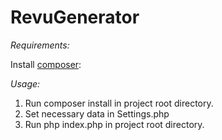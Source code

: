 # RevuGenerator

*Requirements:*

Install [composer](https://getcomposer.org):

*Usage:*

1. Run composer install in project root directory.
2. Set necessary data in Settings.php
3. Run php index.php in project root directory.

